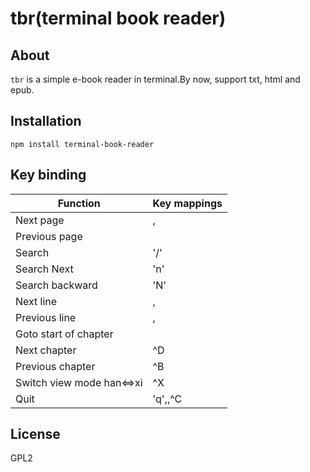 # tbr(terminal book reader)

## About

`tbr` is a simple e-book reader in terminal.By now, support txt, html and epub.

## Installation

    npm install terminal-book-reader

## Key binding

| Function                  | Key mappings        |
| ------------------------- | ------------------- |
| Next page                 | <space>,<page down> |
| Previous page             | <page up>           |
| Search                    | '/'                 |
| Search Next               | 'n'                 |
| Search backward           | 'N'                 |
| Next line                 | <down>,<left>       |
| Previous line             | <up>,<right>        |
| Goto start of chapter     | <home>              |
| Next chapter              | ^D                  |
| Previous chapter          | ^B                  |
| Switch view mode han<=>xi | ^X                  |
| Quit                      | 'q',<escape>,^C     |

## License

GPL2
